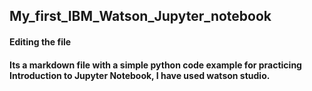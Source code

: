 ## My_first_IBM_Watson_Jupyter_notebook

#### Editing the file

#### Its a markdown file with a simple python code example for practicing Introduction to Jupyter Notebook, I have used watson studio. 
